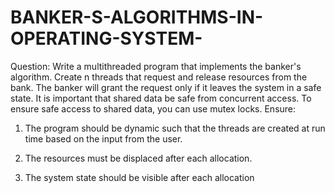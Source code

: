 # BANKER-S-ALGORITHMS-IN-OPERATING-SYSTEM-
Question:
Write a multithreaded program that implements the banker's algorithm. Create n threads that request and release resources from the bank. The banker will grant the request only if it leaves the system in a safe state. It is important that shared data be safe from concurrent access. To ensure safe access to shared data, you can use mutex locks. Ensure:
1. The program should be dynamic such that the threads are created at run time based on the input from the user.

2. The resources must be displaced after each allocation.

3. The system state should be visible after each allocation
